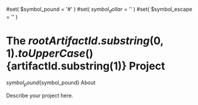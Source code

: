 #set( $symbol_pound = '#' )
#set( $symbol_dollar = '$' )
#set( $symbol_escape = '\' )
# The ${rootArtifactId.substring(0,1).toUpperCase()}${artifactId.substring(1)} Project

${symbol_pound}${symbol_pound} About

Describe your project here.
